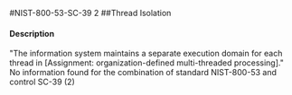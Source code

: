 #NIST-800-53-SC-39 2
##Thread Isolation
#### Description
"The information system maintains a separate execution domain for each thread in [Assignment: organization-defined multi-threaded processing]."
No information found for the combination of standard NIST-800-53 and control SC-39 (2)
